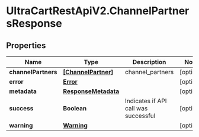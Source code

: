 # UltraCartRestApiV2.ChannelPartnersResponse

## Properties

Name | Type | Description | Notes
------------ | ------------- | ------------- | -------------
**channelPartners** | [**[ChannelPartner]**](ChannelPartner.md) | channel_partners | [optional] 
**error** | [**Error**](Error.md) |  | [optional] 
**metadata** | [**ResponseMetadata**](ResponseMetadata.md) |  | [optional] 
**success** | **Boolean** | Indicates if API call was successful | [optional] 
**warning** | [**Warning**](Warning.md) |  | [optional] 


